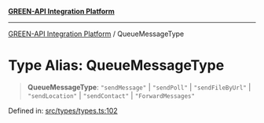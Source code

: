[**GREEN-API Integration Platform**](../README.md)

***

[GREEN-API Integration Platform](../globals.md) / QueueMessageType

# Type Alias: QueueMessageType

> **QueueMessageType**: `"sendMessage"` \| `"sendPoll"` \| `"sendFileByUrl"` \| `"sendLocation"` \| `"sendContact"` \| `"ForwardMessages"`

Defined in: [src/types/types.ts:102](https://github.com/green-api/greenapi-integration/blob/20ab1c18eae4ff2cd48cede03d005dd7127abc0b/src/types/types.ts#L102)
